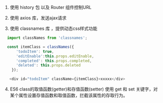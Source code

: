 1. 使用 history 包 以及 Router 组件控制URL 

2. 使用 axios 库，发送ajax请求

3. 使用 classnames 库 ，提供动态css样式功能

```js
  import classNames from 'classnames';

  const itemClass = classNames({
      'todoItem': true,
      'editEnable':this.props.editEnable,
      'completed': this.props.completed,
      'deleted': this.props.deleted
    });

   <div id="todoItem" className={itemClass}>xxxxx</div>
```

4. ES6 class的取值函数(getter)和存值函数(setter)
使用 get 和 set 关键字，对某个属性设置存值函数和取值函数，拦截该属性的存取行为。

